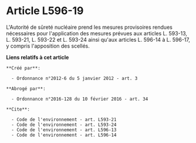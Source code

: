 # Article L596-19

L'Autorité de sûreté nucléaire prend les mesures provisoires rendues nécessaires pour l'application des mesures prévues aux
articles L. 593-13, L. 593-21, L. 593-22 et L. 593-24 ainsi qu'aux articles L. 596-14 à L. 596-17, y compris l'apposition des
scellés.

**Liens relatifs à cet article**

	**Créé par**:

	  - Ordonnance n°2012-6 du 5 janvier 2012 - art. 3

	**Abrogé par**:

	  - Ordonnance n°2016-128 du 10 février 2016 - art. 34

	**Cite**:

	  - Code de l'environnement - art. L593-21
	  - Code de l'environnement - art. L593-24
	  - Code de l'environnement - art. L596-13
	  - Code de l'environnement - art. L596-14
